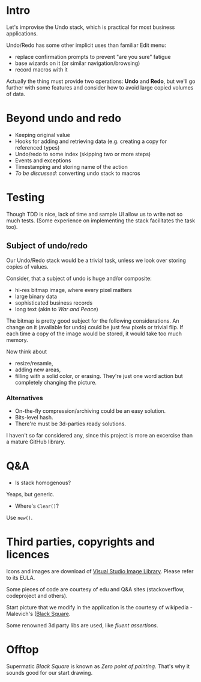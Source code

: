 # Intro
Let's improvise the Undo stack, which is practical for most business applications.

Undo/Redo has some other implicit uses than familiar Edit menu:
+ replace confirmation prompts to prevent "are you sure" fatigue
+ base wizards on it (or similar navigation/browsing)
+ record macros with it

Actually the thing must provide two operations: **Undo** and **Redo**, but we'll go further with some features and consider how to avoid large copied volumes of data.

# Beyond undo and redo
+ Keeping original value
+ Hooks for adding and retrieving data (e.g. creating a copy for referenced types)
+ Undo/redo to some index (skipping two or more steps)
+ Events and exceptions
+ Timestamping and storing name of the action
+ *To be discussed:* converting undo stack to macros

# Testing
Though TDD is nice, lack of time and sample UI allow us to write not so much tests. (Some experience on implementing the stack facilitates the task too).

## Subject of undo/redo
Our Undo/Redo stack would be a trivial task, unless we look over storing copies of values.

Consider, that a subject of undo is huge and/or composite:
+ hi-res bitmap image, where every pixel matters
+ large binary data 
+ sophisticated business records
+ long text (akin to *War and Peace*)

The bitmap is pretty good subject for the following considerations. 
An change on it (available for undo) could be just few pixels or trivial flip. If each time a copy of the image would be stored, it would take too much memory.

Now think about 
+ resize/resamle,
+ adding new areas, 
+ filling with a solid color, or erasing.
They're just one word action but completely changing the picture. 

### Alternatives
+ On-the-fly compression/archiving could be an easy solution.
+ Bits-level hash.
+ There're must be 3d-parties ready solutions.

I haven't so far considered any, since this project is more an excercise than a mature GitHub library.

# Q&A
+ Is stack homogenous?

Yeaps, but generic.
+ Where's `Clear()`? 

Use `new()`.

# Third parties, copyrights and licences
Icons and images are download of [Visual Studio Image Library](https://www.microsoft.com/en-us/download/details.aspx?id=35825). Please refer to its EULA.

Some pieces of code are courtesy of edu and Q&A sites (stackoverflow, codeproject and others).

Start picture that we modify in the application is the courtesy of wikipedia - Malevich's ([Black Square](https://en.wikipedia.org/wiki/Black_Square_(painting)). 

Some renowned 3d party libs are used, like *fluent assertions*.


# Offtop
Supermatic *Black Square* is known as *Zero point of painting*. That's why it sounds good for our start drawing.
